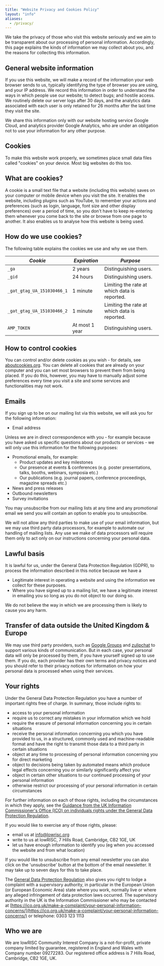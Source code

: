 ```yaml
---
title: "Website Privacy and Cookies Policy"
layout: "info"
aliases:
  - /privacy/
---
```


We take the privacy of those who visit this website seriously and we aim to be
transparent about our processing of personal information. Accordingly, this
page explains the kinds of information we may collect about you, and the
reasons for collecting this information.

## General website information

If you use this website, we will make a record of the information your web
browser sends to us, typically identifying the type of browser you are using,
and your IP address. We record this information in order to understand the ways
in which people use our website; to detect bugs; and hostile access. We
routinely delete our server logs after 30 days, and the analytics data
associated with each user is only retained for 26 months after the last time
they visit the site.

We share this information only with our website hosting service Google Cloud,
and analytics provider Google Analytics, who are under an obligation not to use
your information for any other purpose.

## Cookies

To make this website work properly, we sometimes place small data files called
"cookies" on your device. Most big websites do this too.

## What are cookies?

A cookie is a small text file that a website (including this website) saves on
your computer or mobile device when you visit the site. It enables the website,
including plugins such as YouTube, to remember your actions and preferences
(such as login, language, font size and other display preferences) over a
period of time, so you don't have to keep re-entering them whenever you come
back to the site or browse from one page to another. It also enables us to
analyse how this website is being used.

## How do we use cookies?

The following table explains the cookies we use and why we use them.

| *Cookie* | *Expiration* | *Purpose* |
|----------|--------------|-----------|
| `_ga` | 2 years | Distinguishing users. |
| `_gid` | 24 hours | Distinguishing users. |
| `_gat_gtag_UA_151030466_1` | 1 minute | Limiting the rate at which data is reported. |
| `_gat_gtag_UA_151030466_2` | 1 minute | Limiting the rate at which data is reported. |
| `AMP_TOKEN` | At most 1 year | Distinguishing users. |

## How to control cookies

You can control and/or delete cookies as you wish - for details, see
[aboutcookies.org](https://aboutcookies.org). You can delete all cookies that
are already on your computer and you can set most browsers to prevent them from
being placed. If you do this, however, you may have to manually adjust some
preferences every time you visit a site and some services and functionalities
may not work.

## Emails

If you sign up to be on our mailing list via this website, we will ask you for
the following information:

  * Email address

Unless we are in direct correspondence with you - for example because you have
asked us specific questions about our products or services - we will only use
this information for the following purposes:

  * Promotional emails, for example:
    * Product updates and key milestones
    * Our presence at events & conferences (e.g. poster presentations, talks,
      booths, webinars, symposia etc.)
    * Our publications (e.g. journal papers, conference proceedings, magazine
      spreads etc.)
  * News and press releases
  * Outbound newsletters
  * Survey invitations

You may unsubscribe from our mailing lists at any time and any promotional
email we send you will contain an option to enable you to unsubscribe.

We will not allow any third parties to make use of your email information, but
we may use third party data processors, for example to automate our handling of
mailing lists. Any use we make of data processors will require them only to act
only on our instructions concerning your personal data.

## Lawful basis

It is lawful for us, under the General Data Protection Regulation (GDPR), to
process the information described in this notice because we have a

  * Legitimate interest in operating a website and using the information we
    collect for these purposes.
  * Where you have signed up to a mailing list, we have a legitimate interest
    in emailing you so long as you do not object to our doing so.

We do not believe the way in which we are processing them is likely to cause you any harm.

## Transfer of data outside the United Kingdom & Europe

We may use third party providers, such as [Google
Groups](https://groups.google.com/forum/#!overview) and
[zulipchat](https://zulipchat.com) to support various kinds of communication.
But in each case, your personal data will only be processed by them, if you
have yourself signed up to use them. If you do, each provider has their own
terms and privacy notices and you should refer to their privacy notices for
information on how your personal data is processed when using their services.

## Your rights

Under the General Data Protection Regulation you have a number of important
rights free of charge. In summary, those include rights to:

  * access to your personal information
  * require us to correct any mistakes in your information which we hold
  * require the erasure of personal information concerning you in certain
    situations
  * receive the personal information concerning you which you have provided to
    us, in a structured, commonly used and machine-readable format and have the
    right to transmit those data to a third party in certain situations
  * object at any time to processing of personal information concerning you for
    direct marketing
  * object to decisions being taken by automated means which produce legal
    effects concerning you or similarly significantly affect you
  * object in certain other situations to our continued processing of your
    personal information
  * otherwise restrict our processing of your personal information in certain
    circumstances

For further information on each of those rights, including the circumstances in
which they apply, see the [Guidance from the UK Information Commissioner's
Office (ICO) on individuals rights under the General Data Protection
Regulation](http://ico.org.uk/for-organisations/guide-to-the-general-data-protection-regulation-gdpr/individual-rights/).

If you would like to exercise any of those rights, please:

  * email us at [info@lowrisc.org](mailto:info@lowrisc.org)
  * write to us at lowRISC, 7 Hills Road, Cambridge, CB2 1GE, UK
  * let us have enough information to identify you (eg when you accessed the
    website and from what location)

If you would like to unsubscribe from any email newsletter you can also click
on the 'unsubscribe' button at the bottom of the email newsletter. It may take
up to seven days for this to take place.

The [General Data Protection
Regulation](http://eur-lex.europa.eu/legal-content/EN/TXT/PDF/?uri=CELEX:32016R0679&from=EN)
also gives you right to lodge a complaint with a supervisory authority, in
particular in the European Union (or European Economic Area) state where you
work, normally live or where any alleged infringement of data protection laws
occurred. The supervisory authority in the UK is the Information Commissioner
who may be contacted at
[https://ico.org.uk/make-a-complaint/your-personal-information-concerns/](https://ico.org.uk/make-a-complaint/your-personal-information-concerns/)
or telephone: 0303 123 1113

## Who we are

We are lowRISC Community Interest Company is a not-for-profit, private company
limited by guarantee, registered in England and Wales with Company number
09272283. Our registered office address is 7 Hills Road, Cambridge, CB2 1GE,
UK.

